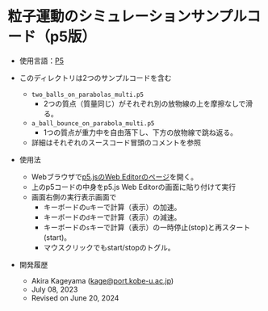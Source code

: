 # 粒子運動のシミュレーションサンプルコード（p5版）


* 使用言語：[P5](https://p5js.org)

* このディレクトリは2つのサンプルコードを含む
	*  `two_balls_on_parabolas_multi.p5`
		* 2つの質点（質量同じ）がそれぞれ別の放物線の上を摩擦なしで滑る。
	* `a_ball_bounce_on_parabola_multi.p5`
		* 1つの質点が重力中を自由落下し、下方の放物線で跳ね返る。
   * 詳細はそれぞれのスースコード冒頭のコメントを参照
       
* 使用法
   - Webブラウザで[p5.jsのWeb Editorのページ](https://editor.p5js.org)を開く。
   - 上のp5コードの中身をp5.js Web Editorの画面に貼り付けて実行
   - 画面右側の実行表示画面で
       - キーボードの`u`キーで計算（表示）の加速。
       - キーボードの`d`キーで計算（表示）の減速。
       - キーボードの`s`キーで計算（表示）の一時停止(stop)と再スタート(start)。
       - マウスクリックでもstart/stopのトグル。 
    
* 開発履歴
    - Akira Kageyama (kage@port.kobe-u.ac.jp)
    - July 08, 2023
    - Revised on June 20, 2024

